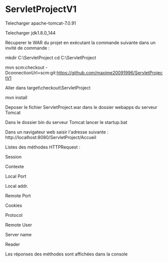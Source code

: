 # ServletProjectV1

Telecharger apache-tomcat-7.0.91

Telecharger jdk1.8.0_144

Récuperer le WAR du projet en exécutant la commande suivante dans un invité de commande :

mkdir C:\ServletProject cd C:\ServletProject

mvn scm:checkout -DconnectionUrl=scm:git:https://github.com/maxime20091996/ServletProjectV1

Aller dans target\checkout\ServletProject

mvn install

Deposer le fichier ServletProject.war dans le dossier webapps du serveur Tomcat

Dans le dossier bin du serveur Tomcat lancer le startup.bat

Dans un navigateur web saisir l'adresse suivante : http://localhost:8080/ServletProject/Accueil

Listes des méthodes HTTPRequest : 

Session

Contexte

Local Port

Local addr.

Remote Port

Cookies

Protocol

Remote User

Server name

Reader

Les réponses des méthodes sont affichées dans la console 

